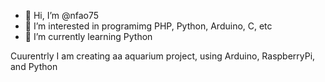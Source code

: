 - 👋 Hi, I’m @nfao75
- 👀 I’m interested in programimg
    PHP, Python, Arduino, C, etc
- 🌱 I’m currently learning Python


Cuurentrly I am creating aa aquarium project, using Arduino, RaspberryPi, and Python

<!---
nfao75/nfao75 is a ✨ special ✨ repository because its `README.md` (this file) appears on your GitHub profile.
You can click the Preview link to take a look at your changes.
--->
